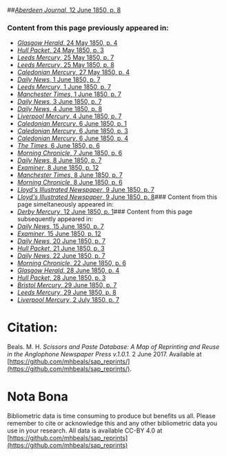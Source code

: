 ##[*Aberdeen Journal*, 12 June 1850, p. 8](https://mhbeals.github.io/sap_html/Aberdeen-Journal/Aberdeen-Journal-12-June-1850-p-8)

### Content from this page previously appeared in:
+ [*Glasgow Herald*, 24 May 1850, p. 4](https://mhbeals.github.io/sap_html/Glasgow-Herald/Glasgow-Herald-24-May-1850-p-4)
+ [*Hull Packet*, 24 May 1850, p. 3](https://mhbeals.github.io/sap_html/Hull-Packet/Hull-Packet-24-May-1850-p-3)
+ [*Leeds Mercury*, 25 May 1850, p. 7](https://mhbeals.github.io/sap_html/Leeds-Mercury/Leeds-Mercury-25-May-1850-p-7)
+ [*Leeds Mercury*, 25 May 1850, p. 8](https://mhbeals.github.io/sap_html/Leeds-Mercury/Leeds-Mercury-25-May-1850-p-8)
+ [*Caledonian Mercury*, 27 May 1850, p. 4](https://mhbeals.github.io/sap_html/Caledonian-Mercury/Caledonian-Mercury-27-May-1850-p-4)
+ [*Daily News*, 1 June 1850, p. 7](https://mhbeals.github.io/sap_html/Daily-News/Daily-News-1-June-1850-p-7)
+ [*Leeds Mercury*, 1 June 1850, p. 7](https://mhbeals.github.io/sap_html/Leeds-Mercury/Leeds-Mercury-1-June-1850-p-7)
+ [*Manchester Times*, 1 June 1850, p. 7](https://mhbeals.github.io/sap_html/Manchester-Times/Manchester-Times-1-June-1850-p-7)
+ [*Daily News*, 3 June 1850, p. 7](https://mhbeals.github.io/sap_html/Daily-News/Daily-News-3-June-1850-p-7)
+ [*Daily News*, 4 June 1850, p. 8](https://mhbeals.github.io/sap_html/Daily-News/Daily-News-4-June-1850-p-8)
+ [*Liverpool Mercury*, 4 June 1850, p. 7](https://mhbeals.github.io/sap_html/Liverpool-Mercury/Liverpool-Mercury-4-June-1850-p-7)
+ [*Caledonian Mercury*, 6 June 1850, p. 1](https://mhbeals.github.io/sap_html/Caledonian-Mercury/Caledonian-Mercury-6-June-1850-p-1)
+ [*Caledonian Mercury*, 6 June 1850, p. 3](https://mhbeals.github.io/sap_html/Caledonian-Mercury/Caledonian-Mercury-6-June-1850-p-3)
+ [*Caledonian Mercury*, 6 June 1850, p. 4](https://mhbeals.github.io/sap_html/Caledonian-Mercury/Caledonian-Mercury-6-June-1850-p-4)
+ [*The Times*, 6 June 1850, p. 6](https://mhbeals.github.io/sap_html/The-Times/The-Times-6-June-1850-p-6)
+ [*Morning Chronicle*, 7 June 1850, p. 6](https://mhbeals.github.io/sap_html/Morning-Chronicle/Morning-Chronicle-7-June-1850-p-6)
+ [*Daily News*, 8 June 1850, p. 7](https://mhbeals.github.io/sap_html/Daily-News/Daily-News-8-June-1850-p-7)
+ [*Examiner*, 8 June 1850, p. 12](https://mhbeals.github.io/sap_html/Examiner/Examiner-8-June-1850-p-12)
+ [*Manchester Times*, 8 June 1850, p. 7](https://mhbeals.github.io/sap_html/Manchester-Times/Manchester-Times-8-June-1850-p-7)
+ [*Morning Chronicle*, 8 June 1850, p. 6](https://mhbeals.github.io/sap_html/Morning-Chronicle/Morning-Chronicle-8-June-1850-p-6)
+ [*Lloyd's Illustrated Newspaper*, 9 June 1850, p. 7](https://mhbeals.github.io/sap_html/Lloyd's-Illustrated-Newspaper/Lloyd's-Illustrated-Newspaper-9-June-1850-p-7)
+ [*Lloyd's Illustrated Newspaper*, 9 June 1850, p. 8](https://mhbeals.github.io/sap_html/Lloyd's-Illustrated-Newspaper/Lloyd's-Illustrated-Newspaper-9-June-1850-p-8)### Content from this page simeltaneously appeared in:
+ [*Derby Mercury*, 12 June 1850, p. 1](https://mhbeals.github.io/sap_html/Derby-Mercury/Derby-Mercury-12-June-1850-p-1)### Content from this page subsequently appeared in:
+ [*Daily News*, 15 June 1850, p. 7](https://mhbeals.github.io/sap_html/Daily-News/Daily-News-15-June-1850-p-7)
+ [*Examiner*, 15 June 1850, p. 12](https://mhbeals.github.io/sap_html/Examiner/Examiner-15-June-1850-p-12)
+ [*Daily News*, 20 June 1850, p. 7](https://mhbeals.github.io/sap_html/Daily-News/Daily-News-20-June-1850-p-7)
+ [*Hull Packet*, 21 June 1850, p. 3](https://mhbeals.github.io/sap_html/Hull-Packet/Hull-Packet-21-June-1850-p-3)
+ [*Daily News*, 22 June 1850, p. 7](https://mhbeals.github.io/sap_html/Daily-News/Daily-News-22-June-1850-p-7)
+ [*Morning Chronicle*, 22 June 1850, p. 6](https://mhbeals.github.io/sap_html/Morning-Chronicle/Morning-Chronicle-22-June-1850-p-6)
+ [*Glasgow Herald*, 28 June 1850, p. 4](https://mhbeals.github.io/sap_html/Glasgow-Herald/Glasgow-Herald-28-June-1850-p-4)
+ [*Hull Packet*, 28 June 1850, p. 3](https://mhbeals.github.io/sap_html/Hull-Packet/Hull-Packet-28-June-1850-p-3)
+ [*Bristol Mercury*, 29 June 1850, p. 7](https://mhbeals.github.io/sap_html/Bristol-Mercury/Bristol-Mercury-29-June-1850-p-7)
+ [*Leeds Mercury*, 29 June 1850, p. 8](https://mhbeals.github.io/sap_html/Leeds-Mercury/Leeds-Mercury-29-June-1850-p-8)
+ [*Liverpool Mercury*, 2 July 1850, p. 7](https://mhbeals.github.io/sap_html/Liverpool-Mercury/Liverpool-Mercury-2-July-1850-p-7)
                    
# Citation: 

Beals. M. H. *Scissors and Paste Database: A Map of Reprinting and Reuse in the Anglophone Newspaper Press v.1.0.1.* 2 June 2017. Available at [https://github.com/mhbeals/sap_reprints/](https://github.com/mhbeals/sap_reprints/). 
                    
# Nota Bona

Bibliometric data is time consuming to produce but benefits us all. Please remember to cite or acknowledge this and any other bibliometric data you use in your research. All data is available CC-BY 4.0 at [https://github.com/mhbeals/sap_reprints](https://github.com/mhbeals/sap_reprints)